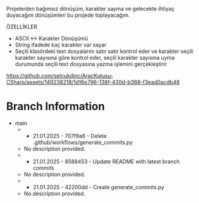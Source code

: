 Projelerden bağımsız dönüşüm, karakter sayma ve gelecekte ihtiyaç duyacağım dönüşümleri bu projede toplayacağım.

ÖZELLİKLER
- ASCII <-> Karakter Dönüşümü
- String ifadede kaç karakter var sayar
- Seçili klasördeki text dosyalarını satır satır kontrol eder ve karakter seçili karakter sayısına göre kontrol eder, seçili karakter sayısına uyma durumunda seçili text dosyasına yazma işlemini gerçekleştirir

https://github.com/selcukdinc/AracKutusu-CSharp/assets/149238218/1d16e796-138f-430d-b388-f3ead0acdb48

# Branch Information



- main
  -   - 21.01.2025 - 707f9a6 - Delete .github/workflows/generate_commits.py
    - No description provided.
  -   - 21.01.2025 - 8588453 - Update README with latest branch commits
    - No description provided.
  -   - 21.01.2025 - 42200dd - Create generate_commits.py
    - No description provided.


